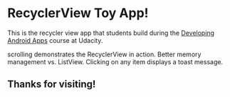 # RecyclerView Toy App!

This is the recycler view app that students build during the [Developing Android Apps](https://www.udacity.com/course/new-android-fundamentals--ud851) course at Udacity.

scrolling demonstrates the RecyclerView in action. Better memory management vs. ListView. Clicking on any item displays a toast message.

## Thanks for visiting!